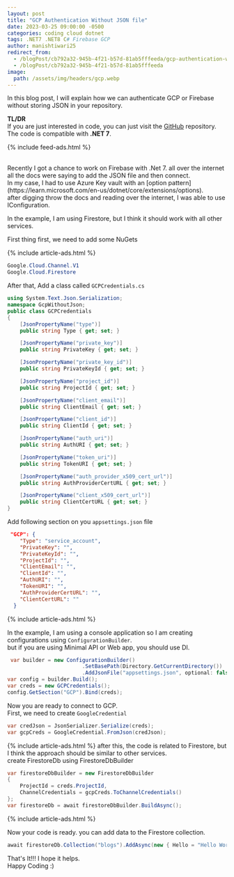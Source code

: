 ```yaml
---
layout: post
title: "GCP Authentication Without JSON file"
date: 2023-03-25 09:00:00 -0500
categories: coding cloud dotnet
tags: .NET7 .NET8 C# Firebase GCP
author: manishtiwari25
redirect_from:
  - /blogPost/cb792a32-945b-4f21-b57d-81ab5fffeeda/gcp-authentication-without-json-file
  - /blogPost/cb792a32-945b-4f21-b57d-81ab5fffeeda
image:
  path: /assets/img/headers/gcp.webp
---
```


In this blog post, I will explain how we can authenticate GCP or Firebase without storing JSON in your repository.<br>

**TL/DR**
<br>
If you are just interested in code, you can just visit the [GitHub](https://github.com/manishtiwari25/bites-in-byte-blog/tree/main/src/GcpWithoutJson) repository.
The code is compatible with **.NET 7**.

{% include feed-ads.html %}

<br>
Recently I got a chance to work on Firebase with .Net 7. all over the internet all the docs were saying to add the JSON file and then connect. <br>
In my case, I had to use Azure Key vault with an [option pattern](https://learn.microsoft.com/en-us/dotnet/core/extensions/options). <br>
after digging throw the docs and reading over the internet, I was able to use IConfiguration. <br>

In the example, I am using Firestore, but I think it should work with all other services. <br>

First thing first, we need to add some NuGets

{% include article-ads.html %}

```cs
Google.Cloud.Channel.V1
Google.Cloud.Firestore
```

After that, Add a class called `GCPCredentials.cs`

```cs
using System.Text.Json.Serialization;
namespace GcpWithoutJson;
public class GCPCredentials
{
    [JsonPropertyName("type")]
    public string Type { get; set; }

    [JsonPropertyName("private_key")]
    public string PrivateKey { get; set; }

    [JsonPropertyName("private_key_id")]
    public string PrivateKeyId { get; set; }

    [JsonPropertyName("project_id")]
    public string ProjectId { get; set; }

    [JsonPropertyName("client_email")]
    public string ClientEmail { get; set; }

    [JsonPropertyName("client_id")]
    public string ClientId { get; set; }

    [JsonPropertyName("auth_uri")]
    public string AuthURI { get; set; }

    [JsonPropertyName("token_uri")]
    public string TokenURI { get; set; }

    [JsonPropertyName("auth_provider_x509_cert_url")]
    public string AuthProviderCertURL { get; set; }

    [JsonPropertyName("client_x509_cert_url")]
    public string ClientCertURL { get; set; }
}
```

Add following section on you `appsettings.json` file

```json
 "GCP": {
    "Type": "service_account",
    "PrivateKey": "",
    "PrivateKeyId": "",
    "ProjectId": "",
    "ClientEmail": "",
    "ClientId": "",
    "AuthURI": "",
    "TokenURI": "",
    "AuthProviderCertURL": "",
    "ClientCertURL": ""
  }
```

{% include article-ads.html %}

In the example, I am using a console application so I am creating configurations using `ConfigurationBuilder`. <br>
but if you are using Minimal API or Web app, you should use DI. <br>

```cs
 var builder = new ConfigurationBuilder()
                        .SetBasePath(Directory.GetCurrentDirectory())
                        .AddJsonFile("appsettings.json", optional: false);
var config = builder.Build();
var creds = new GCPCredentials();
config.GetSection("GCP").Bind(creds);
```

Now you are ready to connect to GCP. <br>
First, we need to create `GoogleCredential`

```cs
var credJson = JsonSerializer.Serialize(creds);
var gcpCreds = GoogleCredential.FromJson(credJson);
```

{% include article-ads.html %}
after this, the code is related to Firestore, but I think the approach should be similar to other services. <br>
create FirestoreDb using FirestoreDbBuilder <br>

```cs
var firestoreDbBuilder = new FirestoreDbBuilder
{
    ProjectId = creds.ProjectId,
    ChannelCredentials = gcpCreds.ToChannelCredentials()
};
var firestoreDb = await firestoreDbBuilder.BuildAsync();
```

{% include article-ads.html %}

Now your code is ready. you can add data to the Firestore collection.

```cs
await firestoreDb.Collection("blogs").AddAsync(new { Hello = "Hello World!!!" });
```

That's It!!! I hope it helps. <br>
Happy Coding :)
